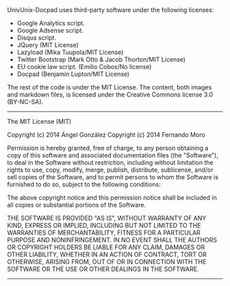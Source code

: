 UnivUnix-Docpad uses third-party software under the following licenses:
* Google Analytics script.
* Google Adsense script.
* Disqus script.
* JQuery (MIT License)
* Lazyload (Mika Tuupola/MIT License)
* Twitter Bootstrap (Mark Otto & Jacob Thorton/MIT License)
* EU cookie law script. (Emilio Cobos/No license)
* Docpad (Benjamin Lupton/MIT License)

The rest of the code is under the MIT License. The content, both images and markdown files, is licensed under the Creative Commons license 3.0 (BY-NC-SA).

<hr>

The MIT License (MIT)

Copyright (c) 2014 Ángel González
Copyright (c) 2014 Fernando Moro

Permission is hereby granted, free of charge, to any person obtaining a copy
of this software and associated documentation files (the "Software"), to deal
in the Software without restriction, including without limitation the rights
to use, copy, modify, merge, publish, distribute, sublicense, and/or sell
copies of the Software, and to permit persons to whom the Software is
furnished to do so, subject to the following conditions:

The above copyright notice and this permission notice shall be included in all
copies or substantial portions of the Software.

THE SOFTWARE IS PROVIDED "AS IS", WITHOUT WARRANTY OF ANY KIND, EXPRESS OR
IMPLIED, INCLUDING BUT NOT LIMITED TO THE WARRANTIES OF MERCHANTABILITY,
FITNESS FOR A PARTICULAR PURPOSE AND NONINFRINGEMENT. IN NO EVENT SHALL THE
AUTHORS OR COPYRIGHT HOLDERS BE LIABLE FOR ANY CLAIM, DAMAGES OR OTHER
LIABILITY, WHETHER IN AN ACTION OF CONTRACT, TORT OR OTHERWISE, ARISING FROM,
OUT OF OR IN CONNECTION WITH THE SOFTWARE OR THE USE OR OTHER DEALINGS IN THE
SOFTWARE.

<hr>
